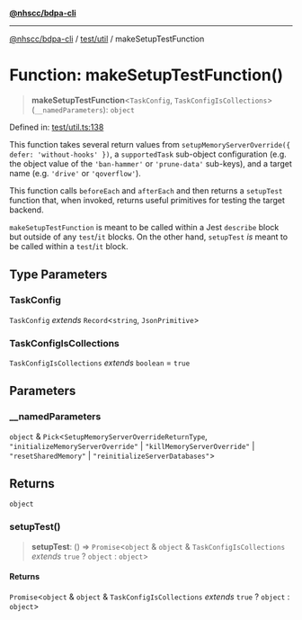 [**@nhscc/bdpa-cli**](../../../README.md)

***

[@nhscc/bdpa-cli](../../../README.md) / [test/util](../README.md) / makeSetupTestFunction

# Function: makeSetupTestFunction()

> **makeSetupTestFunction**\<`TaskConfig`, `TaskConfigIsCollections`\>(`__namedParameters`): `object`

Defined in: [test/util.ts:138](https://github.com/nhscc/bdpa-cli/blob/ff937d5fa5de96938ab72f8ce38af693e479fb18/test/util.ts#L138)

This function takes several return values from `setupMemoryServerOverride({
defer: 'without-hooks' })`, a `supportedTask` sub-object configuration (e.g.
the object value of the `'ban-hammer'` or `'prune-data'` sub-keys), and a
target name (e.g. `'drive'` or `'qoverflow'`).

This function calls `beforeEach` and `afterEach` and then returns a
`setupTest` function that, when invoked, returns useful primitives for
testing the target backend.

`makeSetupTestFunction` is meant to be called within a Jest `describe` block
but outside of any `test`/`it` blocks. On the other hand, `setupTest` _is_
meant to be called within a `test`/`it` block.

## Type Parameters

### TaskConfig

`TaskConfig` *extends* `Record`\<`string`, `JsonPrimitive`\>

### TaskConfigIsCollections

`TaskConfigIsCollections` *extends* `boolean` = `true`

## Parameters

### \_\_namedParameters

`object` & `Pick`\<`SetupMemoryServerOverrideReturnType`, `"initializeMemoryServerOverride"` \| `"killMemoryServerOverride"` \| `"resetSharedMemory"` \| `"reinitializeServerDatabases"`\>

## Returns

`object`

### setupTest()

> **setupTest**: () => `Promise`\<`object` & `object` & `TaskConfigIsCollections` *extends* `true` ? `object` : `object`\>

#### Returns

`Promise`\<`object` & `object` & `TaskConfigIsCollections` *extends* `true` ? `object` : `object`\>
